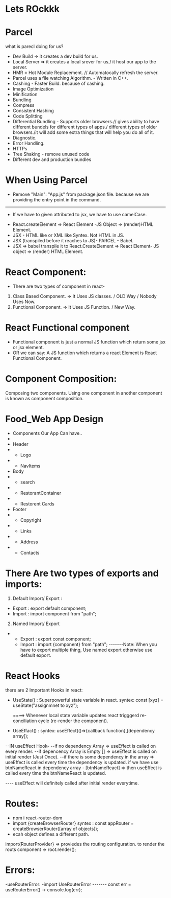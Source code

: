 # Lets ROckkk

# Parcel

what is parecl doing for us?

- Dev Build => it creates a dev build for us.
- Local Server => it creates a local srever for us./ it host our app to the server.
- HMR = Hot Module Replacement. // Automatocally refresh the server.
- Parcel uses a file watching Algorithm. - Written in C++.
- Cashing - Faster Build. because of cashing.
- Image Optimization
- Minification
- Bundling
- Compress
- Consistent Hashing
- Code Splitting
- Differential Bundling - Supports older browsers.// gives ability to have different bundels for different types of apps./ different types of older browsers./it will add some extra things that will help you do all of it.
- Diagnostic.
- Error Handling.
- HTTPs
- Tree Shaking - remove unused code
- Different dev and production bundles

# When Using Parcel

- Remove "Main": "App.js" from package.json file. because we are providing the entry point in the command.

---

- If we have to given attributed to jsx, we have to use camelCase.

* React.createElement => React Element -JS Object => (render)HTML Element.
* JSX - HTML like or XML like Syntex. Not HTML in JS.
* JSX (transpiled before it reaches to JS)- PARCEL - Babel.
* JSX => babel transpile it to React.CreateElement => React Element- JS object => (render) HTML Element.

# React Component:

- There are two types of component in react-

1. Class Based Component. => It Uses JS classes. / OLD Way / Nobody Uses Now.
2. Functional Component. => It Uses JS Function. / New Way.

# React Functional component

- Functional component is just a normal JS function which return some jsx or jsx element.
- OR we can say: A JS function which returns a react Element is React Functional Component.

# Component Composition:

Composing two components. Using one component in another component is known as component composition.

# Food_Web App Design

- Components Our App Can have..
-
- Header
- - Logo
- - NavItems
- Body
- - search
- - RestorantContainer
- - Restorent Cards
- Footer
- - Copyright
- - Links
- - Address
- - Contacts

# There Are two types of exports and imports:

1. Default Import/ Export :

- Export : export default component;
- Import : import component from "path";

2. Named Import/ Export

- - Export : export const component;
  - Import : import {component} from "path";
    -------Note: When you have to export multiple thing, Use named export otherwise use default export.

# React Hooks

there are 2 Important Hooks in react:

- UseState() : Superpowerful state variable in react.
  syntex: const [xyz] = useState("assignmnet to xyz");

  ====> Whenever local state variable updates react trigggerd re-conciliation cycle (re-render the component).

- UseEffact() :
  syntex: useEffect(()=>{callback function},[dependency array]);

--IN useEffect Hook-
--if no dependency Array => useEffect is called on every render.
--if depencency Array is Empty [] => useEffect is called on initial render (Just Once).
--if there is some dependency in the array => useEffect is called every time the dependency is updated.
if we have use btnNameReact in dependency array - [btnNameReact] => then useEffect is called every time the btnNameReact is updated.

---- useEffect will definitely called after initial render everytime.

# Routes:

- npm i react-router-dom
- import {createBrowserRouter}
  syntex : const appRouter = createBrowserRouter([array of objects]);
- ecah object defines a different path.

import{RouterProvider} => proviedes the routing configuration.
to render the routs component => root.render(<RouterProvider router = {appRouter}/>);

# Errors:

-useRouterError:
-import UseRouterError
------- const err = useRouterError() -> console.log(err);
